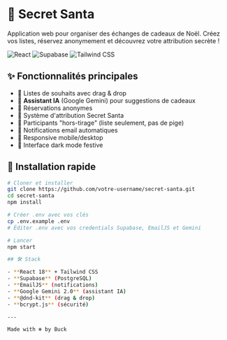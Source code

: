 # 🎄 Secret Santa

Application web pour organiser des échanges de cadeaux de Noël. Créez vos listes, réservez anonymement et découvrez votre attribution secrète !

![React](https://img.shields.io/badge/React-18.3.1-61DAFB?style=flat-square&logo=react)
![Supabase](https://img.shields.io/badge/Supabase-Database-3ECF8E?style=flat-square&logo=supabase)
![Tailwind CSS](https://img.shields.io/badge/Tailwind-CSS-38B2AC?style=flat-square&logo=tailwind-css)

## ✨ Fonctionnalités principales

- 📝 Listes de souhaits avec drag & drop
- 🤖 **Assistant IA** (Google Gemini) pour suggestions de cadeaux
- 🎁 Réservations anonymes
- 🎲 Système d'attribution Secret Santa
- 👤 Participants "hors-tirage" (liste seulement, pas de pige)
- 📧 Notifications email automatiques
- 📱 Responsive mobile/desktop
- 🎨 Interface dark mode festive

## 🚀 Installation rapide

```bash
# Cloner et installer
git clone https://github.com/votre-username/secret-santa.git
cd secret-santa
npm install

# Créer .env avec vos clés
cp .env.example .env
# Éditer .env avec vos credentials Supabase, EmailJS et Gemini

# Lancer
npm start

## 🛠️ Stack

- **React 18** + Tailwind CSS
- **Supabase** (PostgreSQL)
- **EmailJS** (notifications)
- **Google Gemini 2.0** (assistant IA)
- **@dnd-kit** (drag & drop)
- **bcrypt.js** (sécurité)

---

Made with ❄️ by Buck